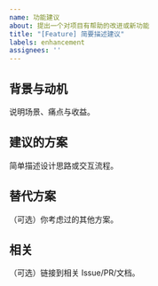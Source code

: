 ```yaml
---
name: 功能建议
about: 提出一个对项目有帮助的改进或新功能
title: "[Feature] 简要描述建议"
labels: enhancement
assignees: ''
---
```


## 背景与动机
说明场景、痛点与收益。

## 建议的方案
简单描述设计思路或交互流程。

## 替代方案
（可选）你考虑过的其他方案。

## 相关
（可选）链接到相关 Issue/PR/文档。